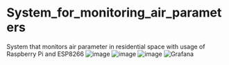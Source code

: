 # System_for_monitoring_air_parameters
System that monitors air parameter in residential space with usage of Raspberry Pi and ESP8266
![image](https://user-images.githubusercontent.com/64144389/157025535-fd2e0c5f-dcbe-43e9-a2e7-8f9cca1ebfb1.png)
![image](https://user-images.githubusercontent.com/64144389/157025711-2f5434bb-0cd7-43fc-8336-9c54c8dbbca1.png)
![image](https://user-images.githubusercontent.com/64144389/157027679-e7cc349b-2970-4e96-88e7-a08713b5ee25.png)
![Grafana](https://user-images.githubusercontent.com/64144389/157027766-1d473aa3-305e-4326-9d9e-e022d9be6044.png)

